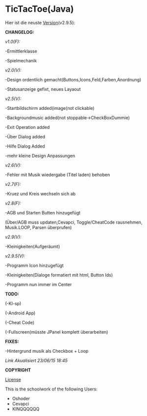 # TicTacToe(Java)

Hier ist die neuste [Version](https://drive.google.com/open?id=0B2GSUNXSneswfl91SEt0bVF1LUczRXZxZ3FfS0VwQ1J6WW42YjZRaUw4LU9GOWRmeEkwRWc&authuser=0)(v2.9.5):


**CHANGELOG:**


*v1.0(F):*

-Ermittlerklasse

-Spielmechanik




*v2.0(V):*

-Design ordentlich gemacht(Buttons,Icons,Feld,Farben,Anordnung) 

-Statusanzeige gefixt, neues Layaout 





*v2.5(V):*

-Startbildschirm added(image(not clickable)

-Backgroundmusic added(not stoppable->CheckBoxDummie)

-Exit Operation added

-Über Dialog added

-Hilfe Dialog Added

-mehr kleine Design Anpassungen




*v2.6(V):*

-Fehler mit Musik wiedergabe (Titel laden) behoben



*v2.7(F):*

-Kruez und Kreis wechseln sich ab



*v2.8(F):*

-AGB und Starten Butten hinzugefügt

(Über/AGB muss updaten,Cevapci, Toggle/CheatCode rausnehmen, Musik.LOOP, Parsen überprufen)



*v2.9(V):*

-Kleinigkeiten(Aufgeräumt)



*v2.9.5(V):*

-Programm Icon hinzugefügt

-Kleinigkeiten(Dialoge formatiert mit html, Button Ids)

-Programm nun immer im Center





**TODO:**


(-KI-sp)

(-Android App)

(-Cheat Code)

(-Fullscreen(müsste JPanel komplett überarbeiten)



**FIXES:**

-Hintergrund musik als Checkbox + Loop




*Link Akualisiert 23/06/15 18:45*



**COPYRIGHT**

[License](https://drive.google.com/open?id=1If3s91GvL5gl_HJTGzaJjx79Xuswt6WD5PKjCxGaDjE)

This is the schoolwork of the following Users:

- Oshoder
- Cevapci
- KINQQQQQQ

